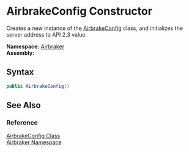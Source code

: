 AirbrakeConfig Constructor
==========================
Creates a new instance of the [AirbrakeConfig][1] class, and initializes the server address to API 2.3 value.

**Namespace:** [Airbraker][2]  
**Assembly:**

Syntax
------

```csharp
public AirbrakeConfig()
```


See Also
--------

### Reference
[AirbrakeConfig Class][1]  
[Airbraker Namespace][2]  

[1]: README.md
[2]: ../README.md